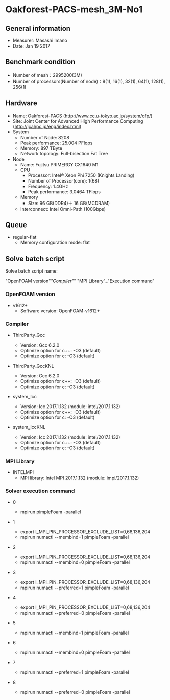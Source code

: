 # Oakforest-PACS-mesh_3M-No1

## General information

* Measurer:  Masashi Imano
* Date: Jan 19 2017

## Benchmark condition

* Number of mesh：2995200(3M)
* Number of processors(Number of node)：8(1), 16(1), 32(1), 64(1), 128(1), 256(1)

## Hardware

* Name: Oakforest-PACS (http://www.cc.u-tokyo.ac.jp/system/ofp/)
* Site: Joint Center for Advanced High Performance Computing (http://jcahpc.jp/eng/index.html)
* System
  * Number of Node: 8208
  * Peak performance: 25.004 PFlops
  * Memory: 897 TByte
  * Network topology: Full-bisection Fat Tree
* Node
  * Name: Fujitsu PRIMERGY CX1640 M1
  * CPU
    * Processor: Intel® Xeon Phi 7250 (Knights Landing)
    * Number of Processor(core): 1(68)
    * Frequency: 1.4GHz
    * Peak performance: 3.0464 TFlops
  * Memory
    * Size: 96 GB(DDR4)＋ 16 GB(MCDRAM)
  * Interconnect: Intel Omni-Path (100Gbps)

## Queue

* regular-flat
  * Memory configuration mode: flat

## Solve batch script

Solve batch script name:

"OpenFOAM version"_"Compiler"_" "MPI Library"_"Execution command" 

### OpenFOAM version

* v1612+
  * Software version: OpenFOAM-v1612+

### Compiler

* ThirdParty_Gcc
  * Version: Gcc 6.2.0
  * Optimize option for c++: -O3 (default)
  * Optimize option for c: -O3 (default)

* ThirdParty_GccKNL
  * Version: Gcc 6.2.0
  * Optimize option for c++: -O3 (default)
  * Optimize option for c: -O3 (default)

* system_Icc
  * Version: Icc 2017.1.132 (module: intel/2017.1.132)
  * Optimize option for c++: -O3 (default)
  * Optimize option for c: -O3 (default)

* system_IccKNL
  * Version: Icc 2017.1.132 (module: intel/2017.1.132)
  * Optimize option for c++: -O3 (default)
  * Optimize option for c: -O3 (default)

### MPI Library 

* INTELMPI
  * MPI library: Intel MPI 2017.1.132 (module: impi/2017.1.132)

### Solver execution command 

* 0
  * mpirun pimpleFoam -parallel

* 1
  * export I_MPI_PIN_PROCESSOR_EXCLUDE_LIST=0,68,136,204
  * mpirun numactl --membind=1 pimpleFoam -parallel

* 2
  * export I_MPI_PIN_PROCESSOR_EXCLUDE_LIST=0,68,136,204
  * mpirun numactl --membind=0 pimpleFoam -parallel

* 3
  * export I_MPI_PIN_PROCESSOR_EXCLUDE_LIST=0,68,136,204
  * mpirun numactl --preferred=1 pimpleFoam -parallel

* 4
  * export I_MPI_PIN_PROCESSOR_EXCLUDE_LIST=0,68,136,204
  * mpirun numactl --preferred=0 pimpleFoam -parallel

* 5
  * mpirun numactl --membind=1 pimpleFoam -parallel

* 6
  * mpirun numactl --membind=0 pimpleFoam -parallel

* 7
  * mpirun numactl --preferred=1 pimpleFoam -parallel

* 8
  * mpirun numactl --preferred=0 pimpleFoam -parallel
